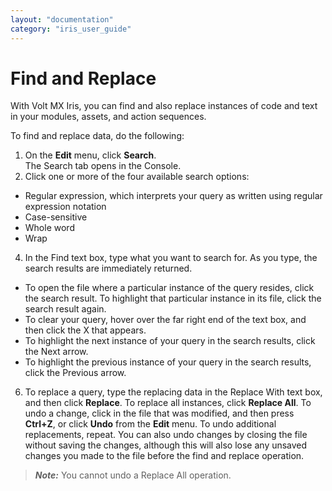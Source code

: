 ```yaml
---
layout: "documentation"
category: "iris_user_guide"
---
```

                         


Find and Replace
================

With Volt MX Iris, you can find and also replace instances of code and text in your modules, assets, and action sequences.

To find and replace data, do the following:

1.  On the **Edit** menu, click **Search**.  
    The Search tab opens in the Console.
2.  Click one or more of the four available search options:

*   Regular expression, which interprets your query as written using regular expression notation
*   Case-sensitive
*   Whole word
*   Wrap

4.  In the Find text box, type what you want to search for. As you type, the search results are immediately returned.

*   To open the file where a particular instance of the query resides, click the search result. To highlight that particular instance in its file, click the search result again.
*   To clear your query, hover over the far right end of the text box, and then click the X that appears.
*   To highlight the next instance of your query in the search results, click the Next arrow.
*   To highlight the previous instance of your query in the search results, click the Previous arrow.

6.  To replace a query, type the replacing data in the Replace With text box, and then click **Replace**. To replace all instances, click **Replace All**. To undo a change, click in the file that was modified, and then press **Ctrl+Z**, or click **Undo** from the **Edit** menu. To undo additional replacements, repeat. You can also undo changes by closing the file without saving the changes, although this will also lose any unsaved changes you made to the file before the find and replace operation.

> **_Note:_** You cannot undo a Replace All operation.
